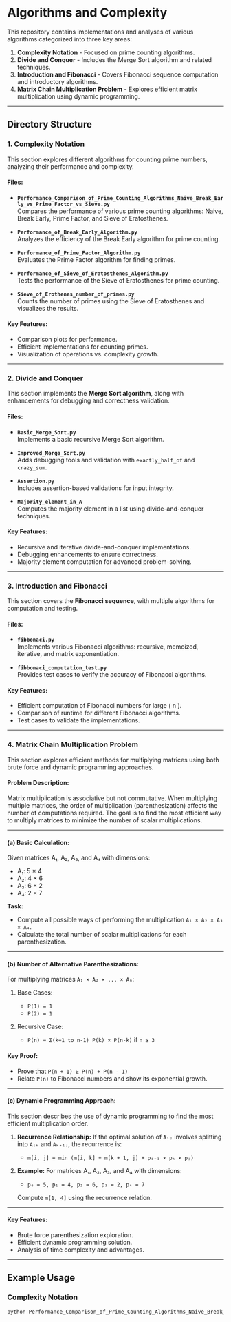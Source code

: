 # Algorithms and Complexity

This repository contains implementations and analyses of various algorithms categorized into three key areas:
1. **Complexity Notation** - Focused on prime counting algorithms.
2. **Divide and Conquer** - Includes the Merge Sort algorithm and related techniques.
3. **Introduction and Fibonacci** - Covers Fibonacci sequence computation and introductory algorithms.
4. **Matrix Chain Multiplication Problem** - Explores efficient matrix multiplication using dynamic programming.

---

## Directory Structure

### 1. Complexity Notation
This section explores different algorithms for counting prime numbers, analyzing their performance and complexity.

#### Files:
- **`Performance_Comparison_of_Prime_Counting_Algorithms_Naive_Break_Early_vs_Prime_Factor_vs_Sieve.py`**  
  Compares the performance of various prime counting algorithms: Naive, Break Early, Prime Factor, and Sieve of Eratosthenes.

- **`Performance_of_Break_Early_Algorithm.py`**  
  Analyzes the efficiency of the Break Early algorithm for prime counting.

- **`Performance_of_Prime_Factor_Algorithm.py`**  
  Evaluates the Prime Factor algorithm for finding primes.

- **`Performance_of_Sieve_of_Eratosthenes_Algorithm.py`**  
  Tests the performance of the Sieve of Eratosthenes for prime counting.

- **`Sieve_of_Erothenes_number_of_primes.py`**  
  Counts the number of primes using the Sieve of Eratosthenes and visualizes the results.

#### Key Features:
- Comparison plots for performance.
- Efficient implementations for counting primes.
- Visualization of operations vs. complexity growth.

---

### 2. Divide and Conquer
This section implements the **Merge Sort algorithm**, along with enhancements for debugging and correctness validation.

#### Files:
- **`Basic_Merge_Sort.py`**  
  Implements a basic recursive Merge Sort algorithm.

- **`Improved_Merge_Sort.py`**  
  Adds debugging tools and validation with `exactly_half_of` and `crazy_sum`.

- **`Assertion.py`**  
  Includes assertion-based validations for input integrity.

- **`Majority_element_in_A`**  
  Computes the majority element in a list using divide-and-conquer techniques.

#### Key Features:
- Recursive and iterative divide-and-conquer implementations.
- Debugging enhancements to ensure correctness.
- Majority element computation for advanced problem-solving.

---

### 3. Introduction and Fibonacci
This section covers the **Fibonacci sequence**, with multiple algorithms for computation and testing.

#### Files:
- **`fibbonaci.py`**  
  Implements various Fibonacci algorithms: recursive, memoized, iterative, and matrix exponentiation.

- **`fibbonaci_computation_test.py`**  
  Provides test cases to verify the accuracy of Fibonacci algorithms.

#### Key Features:
- Efficient computation of Fibonacci numbers for large \( n \).
- Comparison of runtime for different Fibonacci algorithms.
- Test cases to validate the implementations.

---

### 4. Matrix Chain Multiplication Problem
This section explores efficient methods for multiplying matrices using both brute force and dynamic programming approaches.

#### Problem Description:
Matrix multiplication is associative but not commutative. When multiplying multiple matrices, the order of multiplication (parenthesization) affects the number of computations required. The goal is to find the most efficient way to multiply matrices to minimize the number of scalar multiplications.

---

#### (a) Basic Calculation:
Given matrices A₁, A₂, A₃, and A₄ with dimensions:
- A₁: 5 × 4
- A₂: 4 × 6
- A₃: 6 × 2
- A₄: 2 × 7

**Task:**  
- Compute all possible ways of performing the multiplication `A₁ × A₂ × A₃ × A₄`.
- Calculate the total number of scalar multiplications for each parenthesization.

---

#### (b) Number of Alternative Parenthesizations:
For multiplying matrices `A₁ × A₂ × ... × Aₙ`:
1. Base Cases:
   - `P(1) = 1`
   - `P(2) = 1`

2. Recursive Case:
   - `P(n) = Σ(k=1 to n-1) P(k) × P(n-k)` if `n ≥ 3`

#### Key Proof:
- Prove that `P(n + 1) ≥ P(n) + P(n - 1)`  
- Relate `P(n)` to Fibonacci numbers and show its exponential growth.

---

#### (c) Dynamic Programming Approach:
This section describes the use of dynamic programming to find the most efficient multiplication order.

1. **Recurrence Relationship:**
   If the optimal solution of `Aᵢⱼ` involves splitting into `Aᵢₖ` and `Aₖ₊₁ⱼ`, the recurrence is:
   - `m[i, j] = min (m[i, k] + m[k + 1, j] + pᵢ₋₁ × pₖ × pⱼ)`

2. **Example:**
   For matrices A₁, A₂, A₃, and A₄ with dimensions:
   - `p₀ = 5, p₁ = 4, p₂ = 6, p₃ = 2, p₄ = 7`

   Compute `m[1, 4]` using the recurrence relation.

---

#### Key Features:
- Brute force parenthesization exploration.
- Efficient dynamic programming solution.
- Analysis of time complexity and advantages.

---

## Example Usage

### Complexity Notation
```bash
python Performance_Comparison_of_Prime_Counting_Algorithms_Naive_Break_Early_vs_Prime_Factor_vs_Sieve.py

